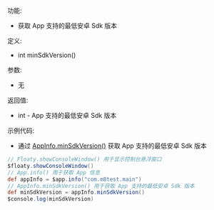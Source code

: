 功能:

+ 获取 App 支持的最低安卓 Sdk 版本

定义:

+ int minSdkVersion()

参数:

+ 无

返回值:

+ int - App 支持的最低安卓 Sdk 版本

示例代码:

+ 通过 [AppInfo.minSdkVersion()](/API/App/AppInfo/README.md?id=minSdkVersion) 获取 App 支持的最低安卓
  Sdk 版本

```groovy
// Floaty.showConsoleWindow() 用于显示控制台悬浮窗口
$floaty.showConsoleWindow()
// App.info() 用于获取 App 信息
def appInfo = $app.info("com.m8test.main")
// AppInfo.minSdkVersion() 用于获取 App 支持的最低安卓 Sdk 版本
def minSdkVersion = appInfo.minSdkVersion()
$console.log(minSdkVersion)
```